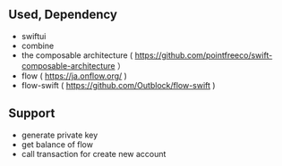 ## Used, Dependency

- swiftui
- combine
- the composable architecture ( https://github.com/pointfreeco/swift-composable-architecture ）
- flow ( https://ja.onflow.org/ )
- flow-swift ( https://github.com/Outblock/flow-swift )

## Support

- generate private key
- get balance of flow
- call transaction for create new account
